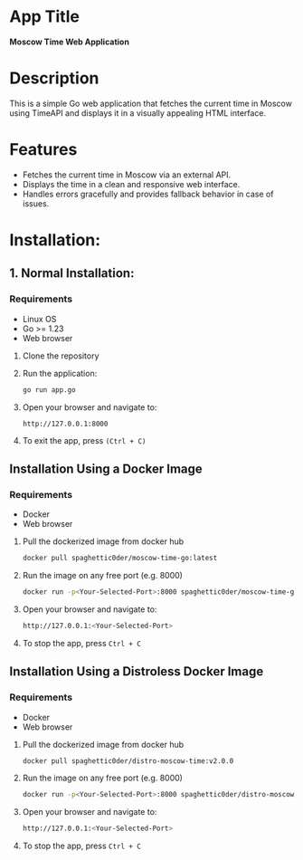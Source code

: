 # App Title
**Moscow Time Web Application**

# Description
This is a simple Go web application that fetches the current time in Moscow using TimeAPI and displays it in a visually appealing HTML interface.

# Features
- Fetches the current time in Moscow via an external API.
- Displays the time in a clean and responsive web interface.
- Handles errors gracefully and provides fallback behavior in case of issues.

# Installation:

## 1. Normal Installation:

### Requirements
- Linux OS
- Go >= 1.23
- Web browser

1. Clone the repository

2. Run the application:
   ```bash
   go run app.go
   ```

3. Open your browser and navigate to:
   ```
   http://127.0.0.1:8000
   ```

4. To exit the app, press ```(Ctrl + C)```

## Installation Using a Docker Image

### Requirements
- Docker
- Web browser

1. Pull the dockerized image from docker hub
   ```bash
   docker pull spaghettic0der/moscow-time-go:latest
   ```

2. Run the image on any free port (e.g. 8000)
   ```bash
   docker run -p<Your-Selected-Port>:8000 spaghettic0der/moscow-time-go:latest
   ```

3. Open your browser and navigate to:
   ```bash
   http://127.0.0.1:<Your-Selected-Port>
   ```

4. To stop the app, press ```Ctrl + C```

## Installation Using a Distroless Docker Image

### Requirements
- Docker
- Web browser

1. Pull the dockerized image from docker hub
   ```bash
   docker pull spaghettic0der/distro-moscow-time:v2.0.0
   ```

2. Run the image on any free port (e.g. 8000)
   ```bash
   docker run -p<Your-Selected-Port>:8000 spaghettic0der/distro-moscow-time:v2.0.0
   ```

3. Open your browser and navigate to:
   ```bash
   http://127.0.0.1:<Your-Selected-Port>
   ```

4. To stop the app, press ```Ctrl + C```